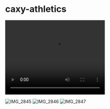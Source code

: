 # caxy-athletics

<video width="320" height="240" controls>
  <source src="Caxy%20Athletics%20Demo.mp4" type="video/mp4">
  Your browser does not support the video tag.
</video>

![IMG_2845](https://github.com/user-attachments/assets/21faf3de-246c-43f5-83d6-333c29cbf5e5)
![IMG_2846](https://github.com/user-attachments/assets/486d38aa-de54-4235-9caf-cba8b47f7201)
![IMG_2847](https://github.com/user-attachments/assets/624a1f2b-3318-4b89-ba11-fc944220db22)
